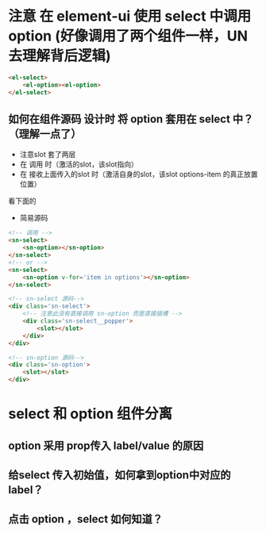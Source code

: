 # 注意 在 element-ui 使用 select 中调用 option (好像调用了两个组件一样，UN去理解背后逻辑)
~~~html
<el-select>
    <el-option><el-option>
</el-select>
~~~

## 如何在组件源码 设计时 将 option 套用在 select 中？（理解一点了）

- 注意slot 套了两层
- 在 <sn-select> 调用 <sn-option> 时（激活<sn-select>的slot，该slot指向<sn-option>）
- 在 <sn-option> 接收上面传入的slot 时（激活自身的slot，该slot options-item 的真正放置位置）
    
看下面的

- 简易源码
~~~html
<!-- 调用 -->
<sn-select>
    <sn-option></sn-option>
</sn-select>
<!-- or -->
<sn-select>
    <sn-option v-for='item in options'></sn-option>
</sn-select>

<!-- sn-select 源码-->
<div class='sn-select'>
    <!-- 注意此没有直接调用 sn-option 而是直接插槽 -->
    <div class='sn-select__popper'>
        <slot></slot>
    </div>
</div>

<!-- sn-option 源码-->
<div class='sn-option'>
    <slot></slot>
</div>

~~~




# select 和 option 组件分离 

## option 采用 prop传入 label/value 的原因

## 给select 传入初始值，如何拿到option中对应的label？

## 点击 option ，select 如何知道？